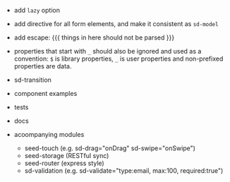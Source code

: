 - add `lazy` option
- add directive for all form elements, and make it consistent as `sd-model`
- add escape: {{{ things in here should not be parsed }}}
- properties that start with `_` should also be ignored and used as a convention: `$` is library properties, `_` is user properties and non-prefixed properties are data.

- sd-transition
- component examples
- tests
- docs
- acoompanying modules
    - seed-touch (e.g. sd-drag="onDrag" sd-swipe="onSwipe")
    - seed-storage (RESTful sync)
    - seed-router (express style)
    - sd-validation (e.g. sd-validate="type:email, max:100, required:true")